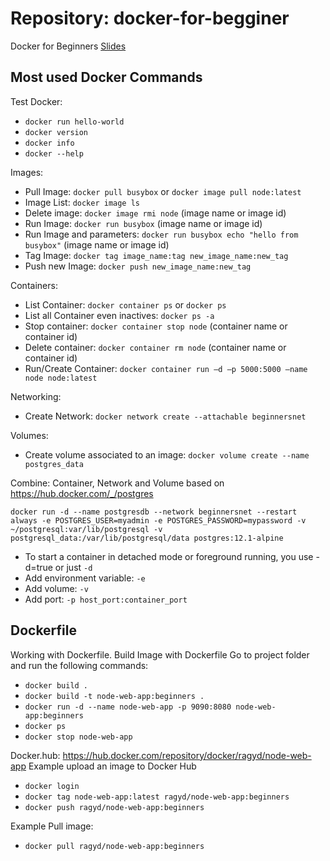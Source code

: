 # Repository: docker-for-begginer
Docker for Beginners [Slides](https://docs.google.com/presentation/d/1euIO5LdVFxdc94jRNOI4yJFAkCOkwOFL-Pkse_RohW4/edit#slide=id.p21)
## Most used Docker Commands
Test Docker:
- `docker run hello-world`
- `docker version`
- `docker info`
- `docker --help`

Images:
- Pull Image: `docker pull busybox` or `docker image pull node:latest`
- Image List: `docker image ls`
- Delete image: `docker image rmi node` (image name or image id)
- Run Image: `docker run busybox` (image name or image id)
- Run Image and parameters: `docker run busybox echo "hello from busybox"` (image name or image id)
- Tag Image: `docker tag image_name:tag new_image_name:new_tag`
- Push new Image: `docker push new_image_name:new_tag`

Containers:
- List Container: `docker container ps` or `docker ps`
- List all Container even inactives: `docker ps -a`
- Stop container: `docker container stop node` (container name or container id)
- Delete container: `docker container rm node` (container name or container id)
- Run/Create Container: `docker container run –d –p 5000:5000 –name node node:latest`

Networking:
- Create Network: `docker network create --attachable beginnersnet`

Volumes: 
- Create volume associated to an image: `docker volume create --name postgres_data`

Combine: Container, Network and Volume based on https://hub.docker.com/_/postgres

`docker run -d --name postgresdb --network beginnersnet --restart always -e POSTGRES_USER=myadmin -e POSTGRES_PASSWORD=mypassword -v ~/postgresql:var/lib/postgresql -v postgresql_data:/var/lib/postgresql/data postgres:12.1-alpine`
- To start a container in detached mode or foreground running, you use -d=true or just `-d`
- Add environment variable: `-e`
- Add volume: `-v`
- Add port: `-p host_port:container_port`

## Dockerfile
Working with Dockerfile.
Build Image with Dockerfile
Go to project folder and run the following commands:
- `docker build .`
- `docker build -t node-web-app:beginners .`
- `docker run -d --name node-web-app -p 9090:8080 node-web-app:beginners`
- `docker ps`
- `docker stop node-web-app`

Docker.hub: https://hub.docker.com/repository/docker/ragyd/node-web-app
Example upload an image to Docker Hub
- `docker login`
- `docker tag node-web-app:latest ragyd/node-web-app:beginners`
- `docker push ragyd/node-web-app:beginners`

Example Pull image:
- `docker pull ragyd/node-web-app:beginners`
